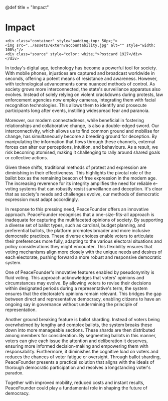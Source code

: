 @def title = "Impact"

# Impact

~~~
<div class="container" style="padding-top: 50px;">
<img src="../assets/extern/accountability.jpg" alt="" style="width: 100%;"/>
<div class="source" style="color: white;">Postcard 1927</div>
</div>
~~~

In today's digital age, technology has become a powerful tool for society. With mobile phones, injustices are captured and broadcast worldwide in seconds, offering a potent means of resistance and awareness. However, with technological advancements come nuanced methods of control. As society grows more interconnected, the state's surveillance apparatus also evolves. Instead of solely relying on violent crackdowns during protests, law enforcement agencies now employ cameras, integrating them with facial recognition technologies. This allows them to identify and prosecute participants long after events, instilling widespread fear and paranoia.

Moreover, our modern connectedness, while beneficial in fostering relationships and collaborative change, is also a double-edged sword. Our interconnectivity, which allows us to find common ground and mobilise for change, has simultaneously become a breeding ground for deception. By manipulating the information that flows through these channels, external forces can alter our perceptions, intuition, and behaviours. As a result, we risk becoming atomised, making it challenging to rally around shared goals or collective actions.

Given these shifts, traditional methods of protest and expression are diminishing in their effectiveness. This highlights the pivotal role of the ballot box as the remaining beacon of free expression in the modern age. The increasing reverence for its integrity amplifies the need for reliable e-voting systems that can robustly resist surveillance and deception. It's clear that as society's needs and challenges evolve, our methods of democratic expression must adapt accordingly.

In response to this pressing need, PeaceFounder offers an innovative approach. PeaceFounder recognises that a one-size-fits-all approach is inadequate for capturing the multifaceted opinions of society. By supporting a diverse set of ballot types, such as cardinal, budget planning, and preferential ballots, the platform promotes broader and more inclusive democratic practices. These diverse choices enable voters to articulate their preferences more fully, adapting to the various electoral situations and policy considerations they might encounter. This flexibility ensures that voting mechanisms align more closely with the unique needs and desires of each electorate, pushing forward a more robust and responsive democratic system.

One of PeaceFounder's innovative features enabled by pseudonymity is fluid voting. This approach acknowledges that voters' opinions and circumstances may evolve. By allowing voters to revise their decisions within designated periods during a representative's term, the system ensures that the electorate's opinions remain relevant. This bridges the gap between direct and representative democracy, enabling citizens to have an ongoing say in governance without undermining the principle of representation.

Another ground breaking feature is ballot sharding. Instead of voters being overwhelmed by lengthy and complex ballots, the system breaks these down into more manageable sections. These shards are then distributed among members for consideration. By segmenting ballots in this manner, voters can give each issue the attention and deliberation it deserves, ensuring more informed decision-making and empowering them with responsability. Furthermore, it diminishes the cognitive load on voters and reduces the chances of voter fatigue or oversight. Through ballot sharding, PeaceFounder presents a practical solution that aligns with the ideals of thorough democratic participation and resolves a longstanding voter's paradox.

Together with improved mobility, reduced costs and instant results, PeaceFounder could play a fundamental role in shaping the future of democracy.  

